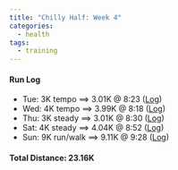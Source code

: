 ```yaml
---
title: "Chilly Half: Week 4"
categories:
  - health
tags:
  - training
---
```


#### Run Log

- Tue: 3K tempo ==> 3.01K @ 8:23 ([Log](https://runkeeper.com/user/cdevans/activity/1651180757))
- Wed: 4K tempo ==> 3.99K @ 8:18 ([Log](https://runkeeper.com/user/cdevans/activity/1651684239))
- Thu: 3K steady ==> 3.01K @ 8:30 ([Log](https://runkeeper.com/user/cdevans/activity/1652153703))
- Sat: 4K steady ==> 4.04K @ 8:52 ([Log](https://runkeeper.com/user/cdevans/activity/1652979652))
- Sun: 9K run/walk ==> 9.11K @ 9:28 ([Log](https://runkeeper.com/user/cdevans/activity/1653654555))

#### Total Distance: 23.16K
